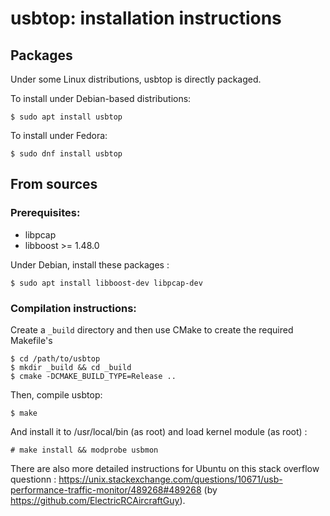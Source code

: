 usbtop: installation instructions
=================================

Packages
--------

Under some Linux distributions, usbtop is directly packaged.

To install under Debian-based distributions:

```
$ sudo apt install usbtop
```

To install under Fedora:

```
$ sudo dnf install usbtop
```


From sources
------------

### Prerequisites:

  * libpcap
  * libboost >= 1.48.0

Under Debian, install these packages :

```
$ sudo apt install libboost-dev libpcap-dev
```

### Compilation instructions:

Create a ``_build`` directory and then use CMake to create the required Makefile's

```
$ cd /path/to/usbtop
$ mkdir _build && cd _build
$ cmake -DCMAKE_BUILD_TYPE=Release ..
```

Then, compile usbtop:

```
$ make
```

And install it to /usr/local/bin (as root) and load kernel module (as root) :

```
# make install && modprobe usbmon
```

There are also more detailed instructions for Ubuntu on this stack overflow
questionn :
https://unix.stackexchange.com/questions/10671/usb-performance-traffic-monitor/489268#489268
(by https://github.com/ElectricRCAircraftGuy).
